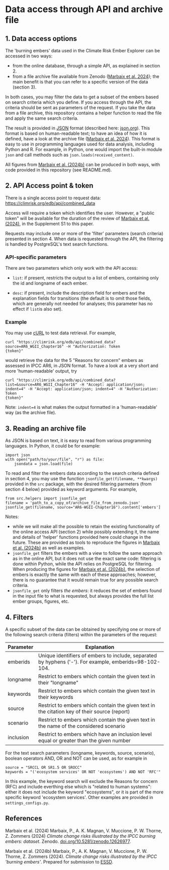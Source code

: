 # Data access through API and archive file

## 1. Data access options

The 'burning embers' data used in the Climate Risk Ember Explorer can be accessed in two ways:

- from the online database, through a simple API, as explained in section 2.
- from a file archive file available from Zenodo ([Marbaix et al. 2024](#1)); 
  the main benefit is that you can refer to a specific version of the data (section 3).

In both cases, you may filter the data to get a subset of the embers based on search criteria which you define.
If you access through the API, the criteria should be sent as parameters of the request.
If you take the data from a file archive, this repository contains a helper function to read the file and apply
the same search criteria.

The result is provided in [JSON](https://en.wikipedia.org/wiki/JSON) format 
(described here: [json.org](https://json.org)).
This format is based on human-readable text; to have an idea of how it is defined, have a look at the archive 
file ([Marbaix et al. 2024](#1)).
This format is easy to use in programming languages used for data analysis, including Python and R.
For example, in Python, one would import the built-in module `json` and call methods such as 
`json.loads(received_content)`.

All figures from [Marbaix et al. (2024b)](#2) can be produced in both ways, with code 
provided in this repository (see README.md).

## 2. API Access point & token

There is a single access point to request data:
https://climrisk.org/edb/api/combined_data

Access will require a token which identifies the user. 
However, a "public token" will be available for the duration of the review of [Marbaix et al. (2024)](#1),
in the Supplement S1 to this paper.

Requests may include one or more of the 'filter' parameters (search criteria) presented in section 4.
When data is requested through the API, the filtering is handled by PostgreSQL's text search functions. 

### API-specific parameters

There are two parameters which only work with the API access:

- `list`: if present, restricts the output to a list of embers, containing only the id and longname of each ember.

- `desc`: if present, include the description field for embers and the explanation fields for transitions
  (the default is to omit those fields, which are generally not needed for analyses; this parameter
  has no effect if `list`is also set).

### Example

You may use [cURL](https://en.wikipedia.org/wiki/CURL) to test data retrieval. For example,

```
curl "https://climrisk.org/edb/api/combined_data?source=AR6_WGII_Chapter16" -H "Authorization: Token
{token}"
```

would retrieve the data for the 5 "Reasons for concern" embers as assessed in IPCC AR6, in JSON format. 
To have a look at a very short and more 'human-readable' output, try

```
curl "https://climrisk.org/edb/api/combined_data?list=&source=AR6_WGII_Chapter16" -H "Accept: application/json; indent=4" -H "Accept: application/json; indent=4" -H "Authorization: Token
{token}"
```

Note: `indent=4` is what makes the output formatted in a 'human-readable' way (as the archive file).

## 3. Reading an archive file

As JSON is based on text, it is easy to read from various programming languages. In Python, it could be for example:

```
import json
with open("path/to/your/file", "r") as file:
    jsondata = json.load(file)
```
To read and filter the embers data according to the search criteria defined in section 4, 
you may use the function `jsonfile_get(filename, **kwargs)` provided in the `src` package, with the desired
filtering parmeters (from section 4 below) provided as keyword arguments. For example,

```
from src.helpers import jsonfile_get
filename = 'path_to_a_copy_of/archive_file_from_zenodo.json'
jsonfile_get(filename, source="AR6-WGII-Chapter16").content['embers']
```
Notes: 
- while we will make all the possible to retain the existing functionality of the online access API
  (section 2) while possibly extending it, the name and details of 'helper' functions provided here could change in the future.
  These are provided as tools to reproduce the figures in [Marbaix et al. (2024b)](#2) as well as examples.
- `jsonfile_get` filters the embers with a view to follow the same approach as in the online API, but 
  it does not use the exact same code: filtering is done within Python, while the API relies on PostgreSQL
  for filtering. When producing the figures for [Marbaix et al. (2024b)](#2), the selection of embers is exactly
  the same with each of these approaches; however, there is no guarantee that it would remain true for any possible 
  search criteria.
- `jsonfile_get` only filters *the embers*: it reduces the set of embers found in the input file to what is
  requested, but always provides the full list ember groups, figures, etc.

## 4. Filters
A specific subset of the data can be obtained by specifying one or more of the following 
search criteria (filters) within the parameters of the request:

| Parameter  | Explanation                                                                                            | 
|------------|--------------------------------------------------------------------------------------------------------|
| emberids   | Unique identifiers of embers to include, separated by hyphens ('-'). For example, emberids=98-102-104. | 
| longname   | Restrict to embers which contain the given text in their "longname"                                    | 
| keywords   | Restrict to embers which contain the given text in their keywords                                      | 
| source     | Restrict to embers which contain the given text in the citation key of their source (report)           | 
| scenario   | Restrict to embers which contain the given text in the name of the considered scenario                 | 
| inclusion  | Restrict to embers which have an inclusion level equal or greater than the given number                | 

For the text search parameters (longname, keywords, source, scenario), boolean operators AND, OR and NOT can be used,
as for example in

```
source = "SRCCL OR SR1.5 OR SROCC"
keywords = "('ecosystem services' OR NOT 'ecosystems') AND NOT 'RFC'"
```
In this example, the keyword search will exclude the Reasons for concern (RFC) and include everthing else
which is "related to human systems": either it does not include the keyword "ecosystems", or it is part of the
more specific keyword 'ecosystem services'. Other examples are provided in `settings_configs.py`.

## References
<a id="1">Marbaix et al. (2024)</a>
Marbaix, P., A. K. Magnan, V. Muccione, P. W. Thorne, Z. Zommers (2024)
*Climate change risks illustrated by the IPCC burning embers: dataset*.
Zenodo. [doi.org/10.5281/zenodo.12626977](https://doi.org/10.5281/zenodo.12626977).

<a id="2">Marbaix et al. (2024b)</a> 
Marbaix, P., A. K. Magnan, V. Muccione, P. W. Thorne, Z. Zommers (2024).
*Climate change risks illustrated by the IPCC 'burning embers'*.
Prepared for submission to [ESSD](https://www.earth-system-science-data.net).